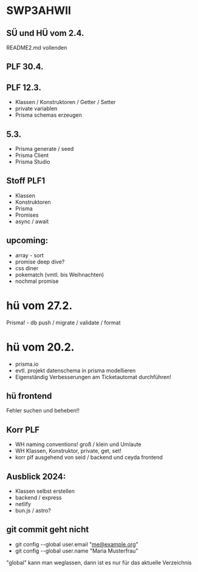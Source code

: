 # SWP3AHWII

## SÜ und HÜ vom 2.4.

README2.md vollenden

## PLF 30.4.

## PLF 12.3.

-   Klassen / Konstruktoren / Getter / Setter
-   private variablen
-   Prisma schemas erzeugen

## 5.3.

-   Prisma generate / seed
-   Prisma Client
-   Prisma Studio

## Stoff PLF1

-   Klassen
-   Konstruktoren
-   Prisma
-   Promises
-   async / await

## upcoming:

-   array - sort
-   promise deep dive?
-   css diner
-   pokematch (vmtl. bis Weihnachten)
-   nochmal promise

# hü vom 27.2.

Prisma! - db push / migrate / validate / format

# hü vom 20.2.

-   prisma.io
-   evtl. projekt datenschema in prisma modellieren
-   Eigenständig Verbesserungen am Ticketautomat durchführen!

## hü frontend

Fehler suchen und beheben!!

## Korr PLF

-   WH naming conventions! groß / klein und Umlaute
-   WH Klassen, Konstruktor, private, get, set!
-   korr plf ausgehend von seid / backend und ceyda frontend

## Ausblick 2024:

-   Klassen selbst erstellen
-   backend / express
-   netlify
-   bun.js / astro?

## git commit geht nicht

-   git config --global user.email "me@example.org"
-   git config --global user.name "Maria Musterfrau"

"global" kann man weglassen, dann ist es nur für das aktuelle Verzeichnis
